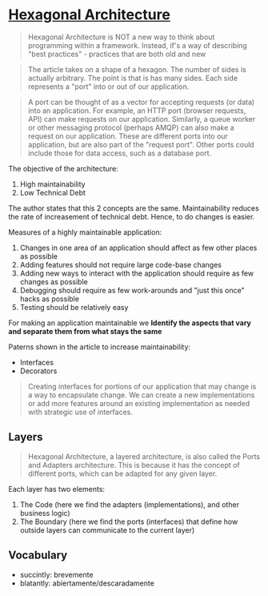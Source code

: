 # [Hexagonal Architecture](http://fideloper.com/hexagonal-architecture)

> Hexagonal Architecture is NOT a new way to think about programming within a framework. Instead, if's a way of describing "best practices" - practices that are both old and new

> The article takes on a shape of a hexagon. The number of sides is actually arbitrary. The point is that is has many sides. Each side represents a "port" into or out of our application.

> A port can be thought of as a vector for accepting requests (or data) into an application. For example, an HTTP port (browser requests, API) can make requests on our application. Similarly, a queue worker or other messaging protocol (perhaps AMQP) can also make a request on our application. These are different ports into our application, but are also part of the "request port". Other ports could include those for data access, such as a database port.

The objective of the architecture:
1. High maintainability
2. Low Technical Debt

The author states that this 2 concepts are the same. Maintainability reduces the rate of increasement of technical debt. Hence, to do changes is easier.

Measures of a highly maintainable application:

1. Changes in one area of an application should affect as few other places as possible
2. Adding features should not require large code-base changes
3. Adding new ways to interact with the application should require as few changes as possible
4. Debugging should require as few work-arounds and "just this once" hacks as possible
5. Testing should be relatively easy

For making an application maintainable we **Identify the aspects that vary and separate them from what stays the same**

Paterns shown in the article to increase maintainability:
* Interfaces
* Decorators

> Creating interfaces for portions of our application that may change is a way to encapsulate change. We can create a new implementations or add more features around an existing implementation as needed with strategic use of interfaces.

## Layers

> Hexagonal Architecture, a layered architecture, is also called the Ports and Adapters architecture. This is because it has the concept of different ports, which can be adapted for any given layer.


Each layer has two elements:
1. The Code (here we find the adapters (implementations), and other business logic)
2. The Boundary (here we find the ports (interfaces) that define how outside layers can communicate to the current layer)



## Vocabulary
* succintly: brevemente
* blatantly: abiertamente/descaradamente
